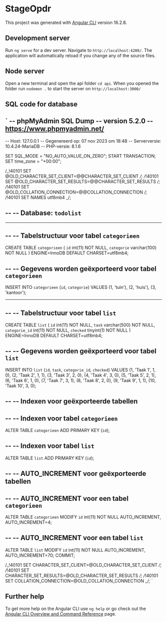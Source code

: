 # StageOpdr

This project was generated with [Angular CLI](https://github.com/angular/angular-cli) version 16.2.8.

## Development server

Run `ng serve` for a dev server. Navigate to `http://localhost:4200/`. The application will automatically reload if you change any of the source files.

## Node server

Open a new terminal and open the api folder `cd api`. When you opened the folder run `nodemon .` to start the server on `http://localhost:3000/`

## SQL code for database

`
-- phpMyAdmin SQL Dump
-- version 5.2.0
-- https://www.phpmyadmin.net/
--
-- Host: 127.0.0.1
-- Gegenereerd op: 07 nov 2023 om 18:48
-- Serverversie: 10.4.24-MariaDB
-- PHP-versie: 8.1.6

SET SQL_MODE = "NO_AUTO_VALUE_ON_ZERO";
START TRANSACTION;
SET time_zone = "+00:00";

/_!40101 SET @OLD_CHARACTER_SET_CLIENT=@@CHARACTER_SET_CLIENT _/;
/_!40101 SET @OLD_CHARACTER_SET_RESULTS=@@CHARACTER_SET_RESULTS _/;
/_!40101 SET @OLD_COLLATION_CONNECTION=@@COLLATION_CONNECTION _/;
/_!40101 SET NAMES utf8mb4 _/;

--
-- Database: `todolist`
--

---

--
-- Tabelstructuur voor tabel `categorieen`
--

CREATE TABLE `categorieen` (
`id` int(11) NOT NULL,
`categorie` varchar(100) NOT NULL
) ENGINE=InnoDB DEFAULT CHARSET=utf8mb4;

--
-- Gegevens worden geëxporteerd voor tabel `categorieen`
--

INSERT INTO `categorieen` (`id`, `categorie`) VALUES
(1, 'tuin'),
(2, 'huis'),
(3, 'kantoor');

---

--
-- Tabelstructuur voor tabel `list`
--

CREATE TABLE `list` (
`id` int(11) NOT NULL,
`task` varchar(500) NOT NULL,
`categorie_id` int(11) NOT NULL,
`checked` tinyint(1) NOT NULL
) ENGINE=InnoDB DEFAULT CHARSET=utf8mb4;

--
-- Gegevens worden geëxporteerd voor tabel `list`
--

INSERT INTO `list` (`id`, `task`, `categorie_id`, `checked`) VALUES
(1, 'Taak 1', 1, 0),
(2, 'Taak 2', 1, 1),
(3, 'Taak 3', 2, 0),
(4, 'Taak 4', 3, 0),
(5, 'Taak 5', 2, 1),
(6, 'Taak 6', 1, 0),
(7, 'Taak 7', 3, 1),
(8, 'Taak 8', 2, 0),
(9, 'Taak 9', 1, 1),
(10, 'Taak 10', 3, 0);

--
-- Indexen voor geëxporteerde tabellen
--

--
-- Indexen voor tabel `categorieen`
--
ALTER TABLE `categorieen`
ADD PRIMARY KEY (`id`);

--
-- Indexen voor tabel `list`
--
ALTER TABLE `list`
ADD PRIMARY KEY (`id`);

--
-- AUTO_INCREMENT voor geëxporteerde tabellen
--

--
-- AUTO_INCREMENT voor een tabel `categorieen`
--
ALTER TABLE `categorieen`
MODIFY `id` int(11) NOT NULL AUTO_INCREMENT, AUTO_INCREMENT=4;

--
-- AUTO_INCREMENT voor een tabel `list`
--
ALTER TABLE `list`
MODIFY `id` int(11) NOT NULL AUTO_INCREMENT, AUTO_INCREMENT=70;
COMMIT;

/_!40101 SET CHARACTER_SET_CLIENT=@OLD_CHARACTER_SET_CLIENT _/;
/_!40101 SET CHARACTER_SET_RESULTS=@OLD_CHARACTER_SET_RESULTS _/;
/_!40101 SET COLLATION_CONNECTION=@OLD_COLLATION_CONNECTION _/;
`

## Further help

To get more help on the Angular CLI use `ng help` or go check out the [Angular CLI Overview and Command Reference](https://angular.io/cli) page.
